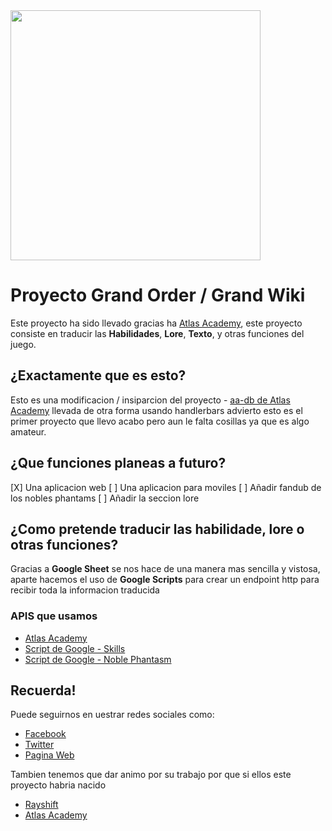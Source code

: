 <img src="https://media.discordapp.net/attachments/722063704882937868/825544321692467240/1616895427942.png?width=756&height=425" width="400px">

# Proyecto Grand Order / Grand Wiki
Este proyecto ha sido llevado gracias ha [Atlas Academy](https://github.com/atlasacademy/), este proyecto consiste en traducir las **Habilidades**, **Lore**, **Texto**, y otras funciones del juego.

## ¿Exactamente que es esto?
Esto es una modificacion / insiparcion del proyecto - [aa-db de Atlas Academy](https://github.com/atlasacademy/aa-db/) llevada de otra forma usando handlerbars advierto esto es el primer proyecto que llevo acabo pero aun le falta cosillas ya que es algo amateur.

## ¿Que funciones planeas a futuro?
[X] Una aplicacion web
[ ] Una aplicacion para moviles
[ ] Añadir fandub de los nobles phantams
[ ] Añadir la seccion lore

## ¿Como pretende traducir las habilidade, lore o otras funciones?
Gracias a **Google Sheet** se nos hace de una manera mas sencilla y vistosa, aparte hacemos el uso de **Google Scripts** para crear un endpoint http para recibir toda la informacion traducida


### APIS que usamos 
* [Atlas Academy](https://api.atlasacademy.io/)
* [Script de Google - Skills](https://script.google.com/macros/s/AKfycbw7b6uT64xgGM5koIS2jaqhrB-Ahj2c-sDQKvEVv4lfi6AxAUqNekDfPw7Z03GFGlfiHQ/exec)
* [Script de Google - Noble Phantasm](https://script.google.com/macros/s/AKfycbxG-P3mYNyBcTatybUNl0D9y6m59PpnGxD_3vk5v6NKLCamA5I6aOW7Oa6deSJfDlfD/exec)


## Recuerda! 
Puede seguirnos en uestrar redes sociales como:
* [Facebook](https://www.facebook.com/FGO.EsProject/)
* [Twitter](https://twitter.com/FGO_Esp)
* [Pagina Web](https://proyectograndorder.es)

Tambien tenemos que dar animo por su trabajo por que si ellos este proyecto habria nacido
* [Rayshift](https://rayshift.io)
* [Atlas Academy](https://atlasacademy.io)